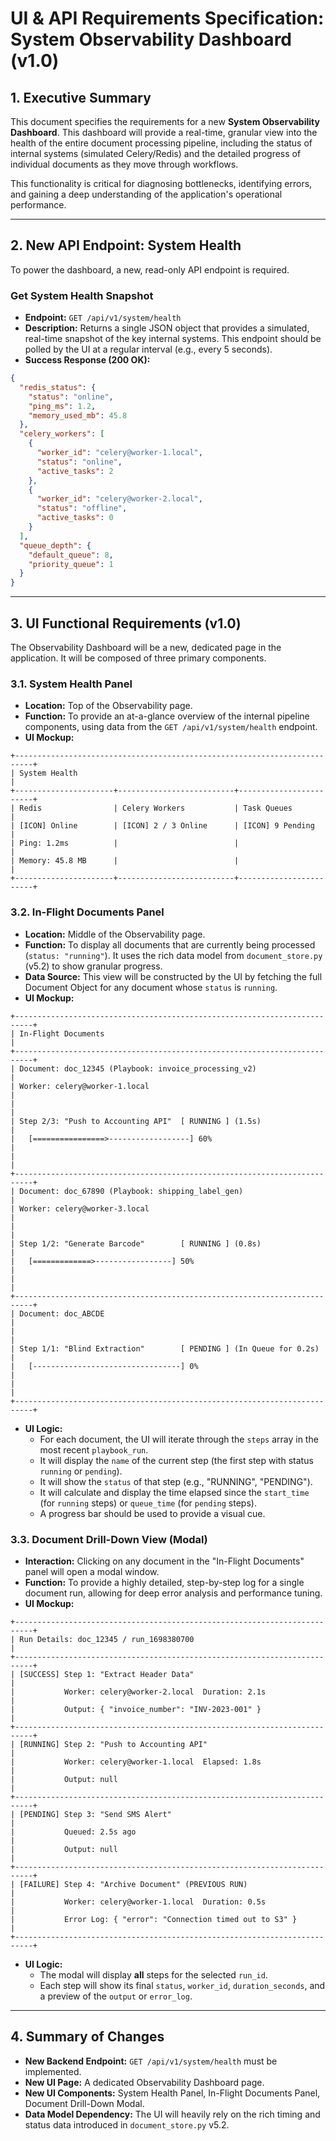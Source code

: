 
# UI & API Requirements Specification: System Observability Dashboard (v1.0)

## 1. Executive Summary

This document specifies the requirements for a new **System Observability Dashboard**. This dashboard will provide a real-time, granular view into the health of the entire document processing pipeline, including the status of internal systems (simulated Celery/Redis) and the detailed progress of individual documents as they move through workflows.

This functionality is critical for diagnosing bottlenecks, identifying errors, and gaining a deep understanding of the application's operational performance.

---

## 2. New API Endpoint: System Health

To power the dashboard, a new, read-only API endpoint is required.

### **Get System Health Snapshot**
- **Endpoint:** `GET /api/v1/system/health`
- **Description:** Returns a single JSON object that provides a simulated, real-time snapshot of the key internal systems. This endpoint should be polled by the UI at a regular interval (e.g., every 5 seconds).
- **Success Response (200 OK):**
```json
{
  "redis_status": {
    "status": "online",
    "ping_ms": 1.2,
    "memory_used_mb": 45.8
  },
  "celery_workers": [
    {
      "worker_id": "celery@worker-1.local",
      "status": "online",
      "active_tasks": 2
    },
    {
      "worker_id": "celery@worker-2.local",
      "status": "offline",
      "active_tasks": 0
    }
  ],
  "queue_depth": {
    "default_queue": 8,
    "priority_queue": 1
  }
}
```

---

## 3. UI Functional Requirements (v1.0)

The Observability Dashboard will be a new, dedicated page in the application. It will be composed of three primary components.

### 3.1. System Health Panel
- **Location:** Top of the Observability page.
- **Function:** To provide an at-a-glance overview of the internal pipeline components, using data from the `GET /api/v1/system/health` endpoint.
- **UI Mockup:**

```
+--------------------------------------------------------------------------+
| System Health                                                            |
+----------------------+--------------------------+------------------------+
| Redis                | Celery Workers           | Task Queues            |
| [ICON] Online        | [ICON] 2 / 3 Online      | [ICON] 9 Pending       |
| Ping: 1.2ms          |                          |                        |
| Memory: 45.8 MB      |                          |                        |
+----------------------+--------------------------+------------------------+
```

### 3.2. In-Flight Documents Panel
- **Location:** Middle of the Observability page.
- **Function:** To display all documents that are currently being processed (`status: "running"`). It uses the rich data model from `document_store.py` (v5.2) to show granular progress.
- **Data Source:** This view will be constructed by the UI by fetching the full Document Object for any document whose `status` is `running`.
- **UI Mockup:**

```
+--------------------------------------------------------------------------+
| In-Flight Documents                                                      |
+--------------------------------------------------------------------------+
| Document: doc_12345 (Playbook: invoice_processing_v2)                      |
| Worker: celery@worker-1.local                                            |
|                                                                          |
| Step 2/3: "Push to Accounting API"  [ RUNNING ] (1.5s)                     |
|   [================>------------------] 60%                                |
|                                                                          |
+--------------------------------------------------------------------------+
| Document: doc_67890 (Playbook: shipping_label_gen)                         |
| Worker: celery@worker-3.local                                            |
|                                                                          |
| Step 1/2: "Generate Barcode"        [ RUNNING ] (0.8s)                     |
|   [=============>-----------------] 50%                                    |
|                                                                          |
+--------------------------------------------------------------------------+
| Document: doc_ABCDE                                                        |
|                                                                          |
| Step 1/1: "Blind Extraction"        [ PENDING ] (In Queue for 0.2s)      |
|   [---------------------------------] 0%                                   |
|                                                                          |
+--------------------------------------------------------------------------+
```
- **UI Logic:**
  - For each document, the UI will iterate through the `steps` array in the most recent `playbook_run`.
  - It will display the `name` of the current step (the first step with status `running` or `pending`).
  - It will show the `status` of that step (e.g., "RUNNING", "PENDING").
  - It will calculate and display the time elapsed since the `start_time` (for `running` steps) or `queue_time` (for `pending` steps).
  - A progress bar should be used to provide a visual cue.

### 3.3. Document Drill-Down View (Modal)
- **Interaction:** Clicking on any document in the "In-Flight Documents" panel will open a modal window.
- **Function:** To provide a highly detailed, step-by-step log for a single document run, allowing for deep error analysis and performance tuning.
- **UI Mockup:**

```
+--------------------------------------------------------------------------+
| Run Details: doc_12345 / run_1698380700                                    |
+--------------------------------------------------------------------------+
| [SUCCESS] Step 1: "Extract Header Data"                                  |
|           Worker: celery@worker-2.local  Duration: 2.1s                  |
|           Output: { "invoice_number": "INV-2023-001" }                   |
+--------------------------------------------------------------------------+
| [RUNNING] Step 2: "Push to Accounting API"                               |
|           Worker: celery@worker-1.local  Elapsed: 1.8s                   |
|           Output: null                                                   |
+--------------------------------------------------------------------------+
| [PENDING] Step 3: "Send SMS Alert"                                       |
|           Queued: 2.5s ago                                               |
|           Output: null                                                   |
+--------------------------------------------------------------------------+
| [FAILURE] Step 4: "Archive Document" (PREVIOUS RUN)                      |
|           Worker: celery@worker-1.local  Duration: 0.5s                  |
|           Error Log: { "error": "Connection timed out to S3" }           |
+--------------------------------------------------------------------------+

```
- **UI Logic:**
  - The modal will display **all** steps for the selected `run_id`.
  - Each step will show its final `status`, `worker_id`, `duration_seconds`, and a preview of the `output` or `error_log`.

---

## 4. Summary of Changes

- **New Backend Endpoint:** `GET /api/v1/system/health` must be implemented.
- **New UI Page:** A dedicated Observability Dashboard page.
- **New UI Components:** System Health Panel, In-Flight Documents Panel, Document Drill-Down Modal.
- **Data Model Dependency:** The UI will heavily rely on the rich timing and status data introduced in `document_store.py` v5.2.
